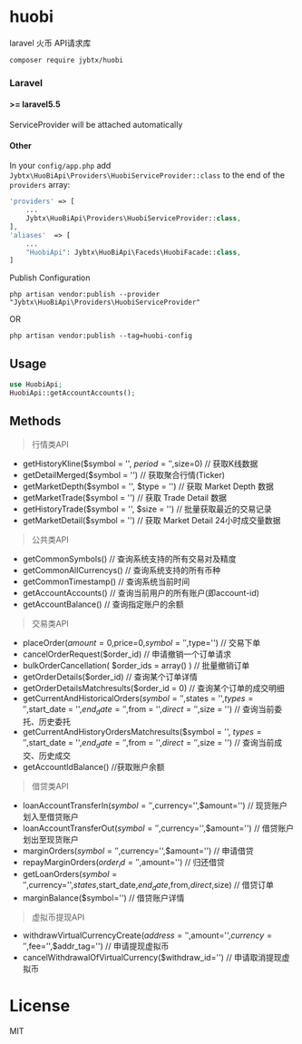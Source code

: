 # huobi 
laravel 火币 API请求库

```terminal
composer require jybtx/huobi
```

### Laravel

#### >= laravel5.5

ServiceProvider will be attached automatically

#### Other

In your `config/app.php` add `Jybtx\HuoBiApi\Providers\HuobiServiceProvider::class` to the end of the `providers` array:

```php
'providers' => [
    ...
    Jybtx\HuoBiApi\Providers\HuobiServiceProvider::class,
],
'aliases'  => [
    ...
    "HuobiApi": Jybtx\HuoBiApi\Faceds\HuobiFacade::class,
]
```
Publish Configuration

```shell
php artisan vendor:publish --provider "Jybtx\HuoBiApi\Providers\HuobiServiceProvider"
```
OR
```shell
php artisan vendor:publish --tag=huobi-config
```
## Usage
```php
use HuobiApi;
HuobiApi::getAccountAccounts();
```
## Methods

> 行情类API   

- getHistoryKline($symbol = '', $period='',$size=0)   // 获取K线数据
- getDetailMerged($symbol = '')   // 获取聚合行情(Ticker)
- getMarketDepth($symbol = '', $type = '')   // 获取 Market Depth 数据
- getMarketTrade($symbol = '')     // 获取 Trade Detail 数据
- getHistoryTrade($symbol = '', $size = '')    // 批量获取最近的交易记录
- getMarketDetail($symbol = '')  // 获取 Market Detail 24小时成交量数据
> 公共类API
- getCommonSymbols() // 查询系统支持的所有交易对及精度
- getCommonAllCurrencys() // 查询系统支持的所有币种
- getCommonTimestamp() // 查询系统当前时间
- getAccountAccounts() // 查询当前用户的所有账户(即account-id)
- getAccountBalance() // 查询指定账户的余额
> 交易类API
- placeOrder($amount=0,$price=0,$symbol='',$type='') // 交易下单
- cancelOrderRequest($order_id) // 申请撤销一个订单请求
- bulkOrderCancellation( $order_ids = array() ) // 批量撤销订单
- getOrderDetails($order_id) // 查询某个订单详情
- getOrderDetailsMatchresults($order_id = 0) // 查询某个订单的成交明细
- getCurrentAndHistoricalOrders($symbol = '',$states = '',$types = '',$start_date = '',$end_date = '',$from = '',$direct='',$size = '') // 查询当前委托、历史委托
- getCurrentAndHistoryOrdersMatchresults($symbol = '', $types = '',$start_date = '',$end_date = '',$from = '',$direct='',$size = '') // 查询当前成交、历史成交
- getAccountIdBalance() //获取账户余额
> 借贷类API
- loanAccountTransferIn($symbol = '',$currency='',$amount='')    // 现货账户划入至借贷账户
- loanAccountTransferOut($symbol = '',$currency='',$amount='')      // 借贷账户划出至现货账户
- marginOrders($symbol = '',$currency='',$amount='')     // 申请借贷
- repayMarginOrders($order_id='',$amount='')   // 归还借贷
- getLoanOrders($symbol='',$currency='',$states,$start_date,$end_date,$from,$direct,$size) // 借贷订单
- marginBalance($symbol='') // 借贷账户详情
> 虚拟币提现API
- withdrawVirtualCurrencyCreate($address='',$amount='',$currency='',$fee='',$addr_tag='') // 申请提现虚拟币
- cancelWithdrawalOfVirtualCurrency($withdraw_id='')     // 申请取消提现虚拟币

# License
MIT